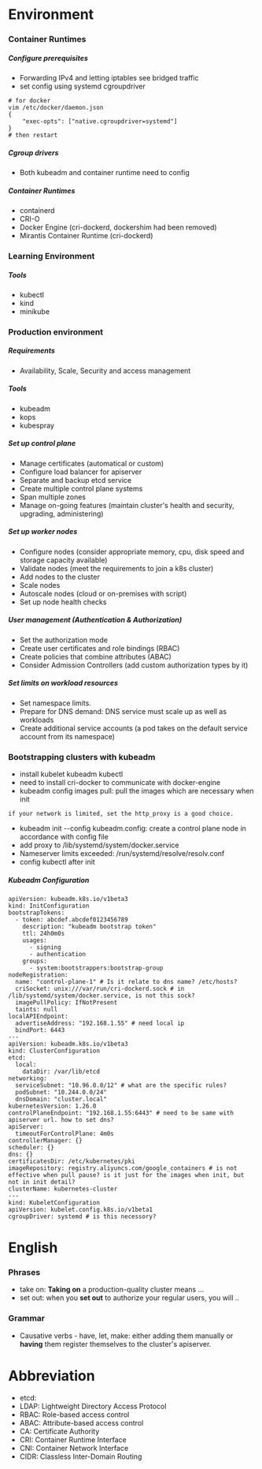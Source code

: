 # Environment
### Container Runtimes
##### Configure prerequisites
- Forwarding IPv4 and letting iptables see bridged traffic
- set config using systemd cgroupdriver
```
# for docker
vim /etc/docker/daemon.json
{
    "exec-opts": ["native.cgroupdriver=systemd"]
}
# then restart
```
##### Cgroup drivers
- Both kubeadm and container runtime need to config
##### Container Runtimes
- containerd
- CRI-O
- Docker Engine (cri-dockerd, dockershim had been removed)
- Mirantis Container Runtime (cri-dockerd)
### Learning Environment
##### Tools
- kubectl
- kind
- minikube
### Production environment
##### Requirements
- Availability, Scale, Security and access management
##### Tools
- kubeadm
- kops
- kubespray
##### Set up control plane
- Manage certificates (automatical or custom)
- Configure load balancer for apiserver
- Separate and backup etcd service
- Create multiple control plane systems
- Span multiple zones
- Manage on-going features (maintain cluster's health and security, upgrading, administering)
##### Set up worker nodes
- Configure nodes (consider appropriate memory, cpu, disk speed and storage capacity available)
- Validate nodes (meet the requirements to join a k8s cluster)
- Add nodes to the cluster
- Scale nodes
- Autoscale nodes (cloud or on-premises with script)
- Set up node health checks
##### User management (Authentication & Authorization)
- Set the authorization mode
- Create user certificates and role bindings (RBAC)
- Create policies that combine attributes (ABAC)
- Consider Admission Controllers (add custom authorization types by it)
##### Set limits on workload resources
- Set namespace limits.
- Prepare for DNS demand: DNS service must scale up as well as workloads
- Create additional service accounts (a pod takes on the default service account from its namespace)
### Bootstrapping clusters with kubeadm
- install kubelet kubeadm kubectl
- need to install cri-docker to communicate with docker-engine
- kubeadm config images pull: pull the images which are necessary when init
```
if your network is limited, set the http_proxy is a good choice.
```
- kubeadm init --config kubeadm.config: create a control plane node in accordance with config file
- add proxy to /lib/systemd/system/docker.service
- Nameserver limits exceeded:  /run/systemd/resolve/resolv.conf
- config kubectl after init
##### Kubeadm Configuration
```
apiVersion: kubeadm.k8s.io/v1beta3
kind: InitConfiguration
bootstrapTokens:
  - token: abcdef.abcdef0123456789
    description: "kubeadm bootstrap token"
    ttl: 24h0m0s
    usages:
      - signing
      - authentication
    groups:
      - system:bootstrappers:bootstrap-group
nodeRegistration:
  name: "control-plane-1" # Is it relate to dns name? /etc/hosts?
  criSocket: unix:///var/run/cri-dockerd.sock # in /lib/systemd/system/docker.service, is not this sock?
  imagePullPolicy: IfNotPresent
  taints: null
localAPIEndpoint:
  advertiseAddress: "192.168.1.55" # need local ip
  bindPort: 6443
---
apiVersion: kubeadm.k8s.io/v1beta3
kind: ClusterConfiguration
etcd:
  local:
    dataDir: /var/lib/etcd
networking:
  serviceSubnet: "10.96.0.0/12" # what are the specific rules?
  podSubnet: "10.244.0.0/24"
  dnsDomain: "cluster.local"
kubernetesVersion: 1.26.0
controlPlaneEndpoint: "192.168.1.55:6443" # need to be same with apiserver url. how to set dns?
apiServer:
  timeoutForControlPlane: 4m0s
controllerManager: {}
scheduler: {}
dns: {}
certificatesDir: /etc/kubernetes/pki
imageRepository: registry.aliyuncs.com/google_containers # is not effective when pull pause? is it just for the images when init, but not in init detail?
clusterName: kubernetes-cluster
---
kind: KubeletConfiguration
apiVersion: kubelet.config.k8s.io/v1beta1
cgroupDriver: systemd # is this necessory?
```
# English
### Phrases
- take on: **Taking on** a production-quality cluster means ...
- set out: when you **set out** to authorize your regular users, you will ..
### Grammar
- Causative verbs - have, let, make: either adding them manually or **having** them register themselves to the cluster's apiserver.
# Abbreviation
- etcd: 
- LDAP: Lightweight Directory Access Protocol
- RBAC: Role-based access control
- ABAC: Attribute-based access control
- CA: Certificate Authority
- CRI: Container Runtime Interface
- CNI: Container Network Interface
- CIDR: Classless Inter-Domain Routing